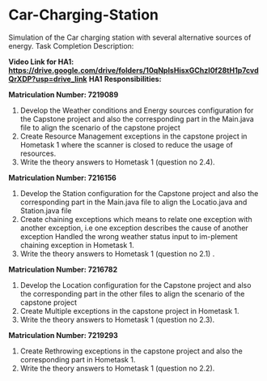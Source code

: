 # Car-Charging-Station
Simulation of the Car charging station with several alternative sources of energy. 
Task Completion Description:

**Video Link for HA1: https://drive.google.com/drive/folders/10qNpIsHisxGChzI0f28tH1p7cvdQrXDP?usp=drive_link**
**HA1**
__Responsibilities:__

__Matriculation Number: 7219089__ 

1. Develop the Weather conditions and Energy sources configuration for the Capstone project and also the corresponding part in the Main.java file to align the scenario of the capstone project
2. Create Resource Management exceptions in the capstone project in Hometask 1 where the scanner is closed to reduce the usage of resources.
3. Write the theory answers to Hometask 1 (question no 2.4).

__Matriculation Number: 7216156__

1. Develop the Station configuration for the Capstone project and also the corresponding part in the Main.java file to align the Locatio.java and Station.java file
2. Create chaining exceptions which means to relate one exception with another exception, i.e one exception describes the cause of another exception Handled the wrong weather status input to im-plement chaining exception in Hometask 1.
3. Write the theory answers to Hometask 1 (question no 2.1) .

__Matriculation Number: 7216782__

1. Develop the Location configuration for the Capstone project and also the corresponding part in the other files to align the scenario of the capstone project
2. Create Multiple exceptions in the capstone project in Hometask 1.
3. Write the theory answers to Hometask 1 (question no 2.3).

__Matriculation Number: 7219293__

1. Create Rethrowing exceptions in the capstone project and also the corresponding part in Hometask 1.
2. Write the theory answers to Hometask 1 (question no 2.2).
